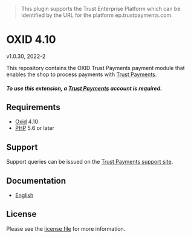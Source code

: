 > This plugin supports the Trust Enterprise Platform which can be identified by the URL for the platform ep.trustpayments.com.

# OXID 4.10

v1.0.30, 2022-2

This repository contains the OXID  Trust Payments payment module that enables the shop to process payments with [Trust Payments](https://www.trustpayments.com/).

##### To use this extension, a [Trust Payments](https://www.trustpayments.com/) account is required.

## Requirements

* [Oxid](https://www.oxid-esales.com/) 4.10
* [PHP](http://php.net/) 5.6 or later

## Support

Support queries can be issued on the [Trust Payments support site](https://www.trustpayments.com/contact-us/).

## Documentation

* [English](https://plugin-documentation.ep.trustpayments.com/TrustPayments/oxid-4.10/1.0.30/docs/en/documentation.html)

## License

Please see the [license file](https://github.com/TrustPayments/oxid-4.10/blob/1.0.30/LICENSE) for more information.